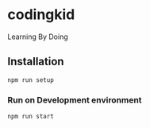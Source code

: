 # codingkid
Learning By Doing

## Installation

```
npm run setup 
 ```

### Run on Development environment
 ```
npm run start
 ```
